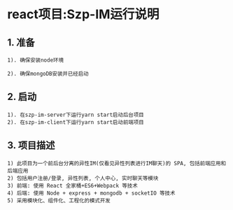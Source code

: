 # react项目:Szp-IM运行说明
## 1. 准备
    1). 确保安装node环境
  
    2). 确保mongoDB安装并已经启动
    
## 2. 启动
    1). 在szp-im-server下运行yarn start启动后台项目
    2). 在szp-im-client下运行yarn start启动前端项目
    
    
## 3. 项目描述
    1) 此项目为一个前后台分离的异性IM(仅看见异性列表进行IM聊天)的 SPA, 包括前端应用和后端应用
    2) 包括用户注册/登录, 异性列表, 个人中心, 实时聊天等模块
    3) 前端: 使用 React 全家桶+ES6+Webpack 等技术
    4) 后端: 使用 Node + express + mongodb + socketIO 等技术
    5) 采用模块化、组件化、工程化的模式开发